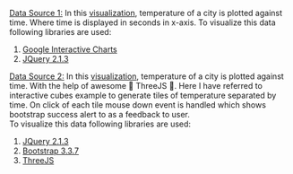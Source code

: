 [Data Source 1:](https://data.sparkfun.com/streams/v0yJoRRXKYcrpLdjzDqZ)
In this [visualization](http://rawgit.com/SongTanmay/hcin720-fall16-a1setup/master/google_graphs.html), temperature of a city is plotted against time. Where time is displayed in seconds in x-axis.
To visualize this data following libraries are used:

1. [Google Interactive Charts](https://developers.google.com/chart/interactive/docs/gallery)
2. [JQuery 2.1.3](http://api.jquery.com/)

[Data Source 2:](https://data.sparkfun.com/streams/5Jp088mRXvH4bVDKVKpr)
In this [visualization](http://rawgit.com/SongTanmay/hcin720-fall16-a1setup/master/index.html), temperature of a city is plotted against time. With the help of awesome :crown: ThreeJS :crown:.
Here I have referred to interactive cubes example to generate tiles of temperature separated by time.
On click of each tile mouse down event is handled which shows bootstrap success alert to as a feedback to user.  
To visualize this data following libraries are used:

1. [JQuery 2.1.3](http://api.jquery.com/)
2. [Bootstrap 3.3.7](http://blog.getbootstrap.com/2016/07/25/bootstrap-3-3-7-released/)
3. [ThreeJS](threejs.org)
